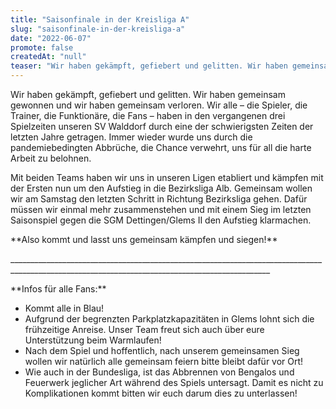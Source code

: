 ```yaml
---
title: "Saisonfinale in der Kreisliga A"
slug: "saisonfinale-in-der-kreisliga-a"
date: "2022-06-07"
promote: false
createdAt: "null"
teaser: "Wir haben gekämpft, gefiebert und gelitten. Wir haben gemeinsam gewonnen und wir haben gemeinsam verloren. Jetzt wird es Zeit uns zu belohnen!"
---
```

<p class="MsoNoSpacing">Wir haben gekämpft, gefiebert und gelitten. Wir haben gemeinsam gewonnen und wir haben gemeinsam verloren. Wir alle – die Spieler, die Trainer, die Funktionäre, die Fans – haben in den vergangenen drei Spielzeiten unseren SV Walddorf durch eine der schwierigsten Zeiten der letzten Jahre getragen. Immer wieder wurde uns durch die pandemiebedingten Abbrüche, die Chance verwehrt, uns für all die harte Arbeit zu belohnen.


<p class="MsoNoSpacing">Mit beiden Teams haben wir uns in unseren Ligen etabliert und kämpfen mit der Ersten nun um den Aufstieg in die Bezirksliga Alb. Gemeinsam wollen wir am Samstag den letzten Schritt in Richtung Bezirksliga gehen. Dafür müssen wir einmal mehr zusammenstehen und mit einem Sieg im letzten Saisonspiel gegen die SGM Dettingen/Glems II den Aufstieg klarmachen.


<p class="MsoNoSpacing">**Also kommt und lasst uns gemeinsam kämpfen und siegen!**


<p class="MsoNoSpacing">_______________________________________________________________________________________________________________________________________________


<p class="MsoNoSpacing">**Infos für alle Fans:**


<ul> 	<li class="MsoNoSpacing">Kommt alle in Blau!</li> 	<li class="MsoNoSpacing">Aufgrund der begrenzten Parkplatzkapazitäten in Glems lohnt sich die frühzeitige Anreise. Unser Team freut sich auch über eure Unterstützung beim Warmlaufen!</li> 	<li class="MsoNoSpacing">Nach dem Spiel und hoffentlich, nach unserem gemeinsamen Sieg wollen wir natürlich alle gemeinsam feiern bitte bleibt dafür vor Ort!</li> 	<li class="MsoNoSpacing">Wie auch in der Bundesliga, ist das Abbrennen von Bengalos und Feuerwerk jeglicher Art während des Spiels untersagt. Damit es nicht zu Komplikationen kommt bitten wir euch darum dies zu unterlassen!</li> </ul>
<p class="MsoNoSpacing"> 
